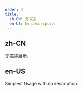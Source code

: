 ```yaml
---
order: 4
title:
  zh-CN: 无描述
  en-US: No description
---
```


## zh-CN

无描述展示。

## en-US

Simplest Usage with no description.

